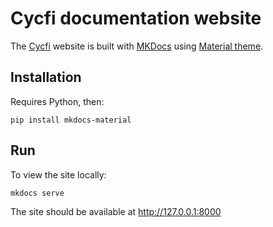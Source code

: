 # Cycfi documentation website

The [Cycfi][1] website is built with [MKDocs][2] using [Material theme][3].

## Installation

Requires Python, then:

```
pip install mkdocs-material
```

## Run

To view the site locally:

```
mkdocs serve
```

The site should be available at <http://127.0.0.1:8000>


[1]: https://cycfi.github.io/
[2]: https://www.mkdocs.org
[3]: https://github.com/squidfunk/mkdocs-material
